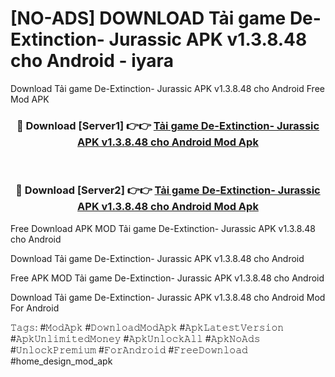 # [NO-ADS] DOWNLOAD Tải game De-Extinction- Jurassic APK v1.3.8.48 cho Android - iyara
Download Tải game De-Extinction- Jurassic APK v1.3.8.48 cho Android Free Mod APK

<div align="center">
<h3>🔴 Download [Server1] 👉👉 <a href="https://apk-comot.site?title=Tải_game_De-Extinction-_Jurassic_APK_v1.3.8.48_cho_Android">Tải game De-Extinction- Jurassic APK v1.3.8.48 cho Android Mod Apk</a></h3><br>

<h3>🔴 Download [Server2] 👉👉 <a href="https://apk-comot.site?title=Tải_game_De-Extinction-_Jurassic_APK_v1.3.8.48_cho_Android">Tải game De-Extinction- Jurassic APK v1.3.8.48 cho Android Mod Apk</a></h3>
</div>


Free Download APK MOD Tải game De-Extinction- Jurassic APK v1.3.8.48 cho Android

Download Tải game De-Extinction- Jurassic APK v1.3.8.48 cho Android 

Free APK MOD Tải game De-Extinction- Jurassic APK v1.3.8.48 cho Android 

Download Tải game De-Extinction- Jurassic APK v1.3.8.48 cho Android Mod For Android

𝚃𝚊𝚐𝚜: #𝙼𝚘𝚍𝙰𝚙𝚔 #𝙳𝚘𝚠𝚗𝚕𝚘𝚊𝚍𝙼𝚘𝚍𝙰𝚙𝚔 #𝙰𝚙𝚔𝙻𝚊𝚝𝚎𝚜𝚝𝚅𝚎𝚛𝚜𝚒𝚘𝚗 #𝙰𝚙𝚔𝚄𝚗𝚕𝚒𝚖𝚒𝚝𝚎𝚍𝙼𝚘𝚗𝚎𝚢 #𝙰𝚙𝚔𝚄𝚗𝚕𝚘𝚌𝚔𝙰𝚕𝚕 #𝙰𝚙𝚔𝙽𝚘𝙰𝚍𝚜 #𝚄𝚗𝚕𝚘𝚌𝚔𝙿𝚛𝚎𝚖𝚒𝚞𝚖 #𝙵𝚘𝚛𝙰𝚗𝚍𝚛𝚘𝚒𝚍 #𝙵𝚛𝚎𝚎𝙳𝚘𝚠𝚗𝚕𝚘𝚊𝚍 #home_design_mod_apk